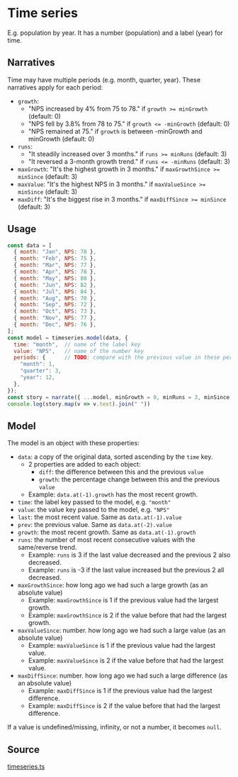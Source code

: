 # Time series

E.g. population by year. It has a number (population) and a label (year) for time.

## Narratives

Time may have multiple periods (e.g. month, quarter, year). These narratives apply for each period:

- `growth`:
  - "NPS increased by 4% from 75 to 78." if `growth >= minGrowth` (default: 0)
  - "NPS fell by 3.8% from 78 to 75." if `growth <= -minGrowth` (default: 0)
  - "NPS remained at 75." if `growth` is between -minGrowth and minGrowth (default: 0)
- `runs`:
  - "It steadily increased over 3 months." if `runs >= minRuns` (default: 3)
  - "It reversed a 3-month growth trend." if `runs <= -minRuns` (default: 3)
- `maxGrowth`: "It's the highest growth in 3 months." if `maxGrowthSince >= minSince` (default: 3)
- `maxValue`: "It's the highest NPS in 3 months." if `maxValueSince >= minSince` (default: 3)
- `maxDiff`: "It's the biggest rise in 3 months." if `maxDiffSince >= minSince` (default: 3)

## Usage

```js
const data = [
  { month: "Jan", NPS: 78 },
  { month: "Feb", NPS: 75 },
  { month: "Mar", NPS: 77 },
  { month: "Apr", NPS: 78 },
  { month: "May", NPS: 80 },
  { month: "Jun", NPS: 82 },
  { month: "Jul", NPS: 84 },
  { month: "Aug", NPS: 70 },
  { month: "Sep", NPS: 72 },
  { month: "Oct", NPS: 73 },
  { month: "Nov", NPS: 77 },
  { month: "Dec", NPS: 76 },
];
const model = timeseries.model(data, {
  time: "month",  // name of the label key
  value: "NPS",   // name of the number key
  periods: {      // TODO: compare with the previous value in these periods
    "month": 1,
    "quarter": 3,
    "year": 12,
  },
});
const story = narrate({ ...model, minGrowth = 0, minRuns = 3, minSince = 3 }, timeseries.narratives)
console.log(story.map(v => v.text).join(" "))
```

## Model

The model is an object with these properties:

- `data`: a copy of the original data, sorted ascending by the `time` key.
  - 2 properties are added to each object:
    - `diff`: the difference between this and the previous `value`
    - `growth`: the percentage change between this and the previous `value`
  - Example: `data.at(-1).growth` has the most recent growth.
- `time`: the label key passed to the model, e.g. `"month"`
- `value`: the value key passed to the model, e.g. `"NPS"`
- `last`: the most recent value. Same as `data.at(-1).value`
- `prev`: the previous value. Same as `data.at(-2).value`
- `growth`: the most recent growth. Same as `data.at(-1).growth`
- `runs`: the number of most recent consecutive values with the same/reverse trend.
  - Example: `runs` is 3 if the last value decreased and the previous 2 also decreased.
  - Example: `runs` is -3 if the last value increased but the previous 2 all decreased.
- `maxGrowthSince`: how long ago we had such a large growth (as an absolute value)
  - Example: `maxGrowthSince` is 1 if the previous value had the largest growth.
  - Example: `maxGrowthSince` is 2 if the value before that had the largest growth.
- `maxValueSince`: number. how long ago we had such a large value (as an absolute value)
  - Example: `maxValueSince` is 1 if the previous value had the largest value.
  - Example: `maxValueSince` is 2 if the value before that had the largest value.
- `maxDiffSince`: number. how long ago we had such a large difference (as an absolute value)
  - Example: `maxDiffSince` is 1 if the previous value had the largest difference.
  - Example: `maxDiffSince` is 2 if the value before that had the largest difference.

If a value is undefined/missing, infinity, or not a number, it becomes `null`.

## Source

[timeseries.ts](../src/timeseries.ts ":include :type=code")
